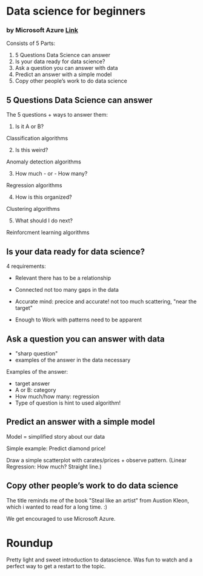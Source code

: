 # Data science for beginners
### by Microsoft Azure [Link](https://www.youtube.com/watch?v=0XyV91VYrDs&list=PLLasX02E8BPB997krgQN3V9UmUBRVKpmD "Data science for beginners")

Consists of 5 Parts:

1. 5 Questions Data Science can answer
2. Is your data ready for data science?
3. Ask a question you can answer with data
4. Predict an answer with a simple model
5. Copy other people’s work to do data science

## 5 Questions Data Science can answer
The 5 questions + ways to answer them:

1. Is it A or B?

Classification algorithms

2. Is this weird?

Anomaly detection algorithms

3. How much - or - How many?

Regression algorithms

4. How is this organized?

Clustering algorithms

5. What should I do next?

Reinforcment learning algorithms

## Is your data ready for data science?

4 requirements:

* Relevant
there has to be a relationship

* Connected
not too many gaps in the data

* Accurate
mind: precice and accurate!
not too much scattering, "near the target"

* Enough to Work with
patterns need to be apparent

## Ask a question you can answer with data

* "sharp question"
* examples of the answer in the data necessary

Examples of the answer:

* target answer
* A or B: category
* How much/how many: regression
* Type of question is hint to used algorithm!

## Predict an answer with a simple model

Model = simplified story about our data

Simple example: Predict diamond price!

Draw a simple scatterplot with carates/prices + observe pattern. (Linear Regression: How much? Straight line.)

## Copy other people’s work to do data science

The title reminds me of the book "Steal like an artist" from 
Austion Kleon, which i wanted to read for a long time. :)

We get encouraged to use Microsoft Azure.

# Roundup

Pretty light and sweet introduction to datascience. Was fun to watch and a perfect way to get a restart to the topic. 
